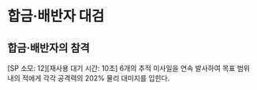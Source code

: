 # 합금·배반자 대검

## 합금·배반자의 참격

[SP 소모: 12][재사용 대기 시간: 10초] 6개의 추적 미사일을 연속 발사하여 목표 범위 내의 적에게 각각 공격력의 202% 물리 대미지를 입힌다.
